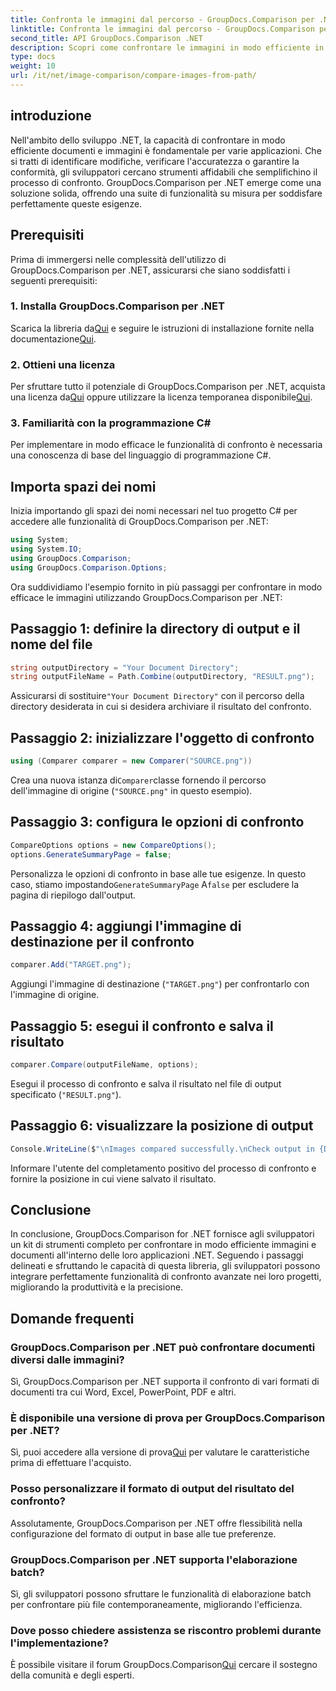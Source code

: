 ```yaml
---
title: Confronta le immagini dal percorso - GroupDocs.Comparison per .NET
linktitle: Confronta le immagini dal percorso - GroupDocs.Comparison per .NET
second_title: API GroupDocs.Comparison .NET
description: Scopri come confrontare le immagini in modo efficiente in .NET utilizzando la libreria GroupDocs.Comparison. Segui la guida passo passo per un'integrazione perfetta.
type: docs
weight: 10
url: /it/net/image-comparison/compare-images-from-path/
---
```

## introduzione
Nell'ambito dello sviluppo .NET, la capacità di confrontare in modo efficiente documenti e immagini è fondamentale per varie applicazioni. Che si tratti di identificare modifiche, verificare l'accuratezza o garantire la conformità, gli sviluppatori cercano strumenti affidabili che semplifichino il processo di confronto. GroupDocs.Comparison per .NET emerge come una soluzione solida, offrendo una suite di funzionalità su misura per soddisfare perfettamente queste esigenze.
## Prerequisiti
Prima di immergersi nelle complessità dell'utilizzo di GroupDocs.Comparison per .NET, assicurarsi che siano soddisfatti i seguenti prerequisiti:
### 1. Installa GroupDocs.Comparison per .NET
 Scarica la libreria da[Qui](https://releases.groupdocs.com/comparison/net/) e seguire le istruzioni di installazione fornite nella documentazione[Qui](https://reference.groupdocs.com/comparison/net/).
### 2. Ottieni una licenza
 Per sfruttare tutto il potenziale di GroupDocs.Comparison per .NET, acquista una licenza da[Qui](https://purchase.groupdocs.com/buy) oppure utilizzare la licenza temporanea disponibile[Qui](https://purchase.groupdocs.com/temporary-license/).
### 3. Familiarità con la programmazione C#
Per implementare in modo efficace le funzionalità di confronto è necessaria una conoscenza di base del linguaggio di programmazione C#.

## Importa spazi dei nomi
Inizia importando gli spazi dei nomi necessari nel tuo progetto C# per accedere alle funzionalità di GroupDocs.Comparison per .NET:
```csharp
using System;
using System.IO;
using GroupDocs.Comparison;
using GroupDocs.Comparison.Options;
```

Ora suddividiamo l'esempio fornito in più passaggi per confrontare in modo efficace le immagini utilizzando GroupDocs.Comparison per .NET:
## Passaggio 1: definire la directory di output e il nome del file
```csharp
string outputDirectory = "Your Document Directory";
string outputFileName = Path.Combine(outputDirectory, "RESULT.png");
```
 Assicurarsi di sostituire`"Your Document Directory"` con il percorso della directory desiderata in cui si desidera archiviare il risultato del confronto.
## Passaggio 2: inizializzare l'oggetto di confronto
```csharp
using (Comparer comparer = new Comparer("SOURCE.png"))
```
 Crea una nuova istanza di`Comparer`classe fornendo il percorso dell'immagine di origine (`"SOURCE.png"` in questo esempio).
## Passaggio 3: configura le opzioni di confronto
```csharp
CompareOptions options = new CompareOptions();
options.GenerateSummaryPage = false;
```
 Personalizza le opzioni di confronto in base alle tue esigenze. In questo caso, stiamo impostando`GenerateSummaryPage` A`false` per escludere la pagina di riepilogo dall'output.
## Passaggio 4: aggiungi l'immagine di destinazione per il confronto
```csharp
comparer.Add("TARGET.png");
```
Aggiungi l'immagine di destinazione (`"TARGET.png"`) per confrontarlo con l'immagine di origine.
## Passaggio 5: esegui il confronto e salva il risultato
```csharp
comparer.Compare(outputFileName, options);
```
Esegui il processo di confronto e salva il risultato nel file di output specificato (`"RESULT.png"`).
## Passaggio 6: visualizzare la posizione di output
```csharp
Console.WriteLine($"\nImages compared successfully.\nCheck output in {Directory.GetCurrentDirectory()}.");
```
Informare l'utente del completamento positivo del processo di confronto e fornire la posizione in cui viene salvato il risultato.

## Conclusione
In conclusione, GroupDocs.Comparison for .NET fornisce agli sviluppatori un kit di strumenti completo per confrontare in modo efficiente immagini e documenti all'interno delle loro applicazioni .NET. Seguendo i passaggi delineati e sfruttando le capacità di questa libreria, gli sviluppatori possono integrare perfettamente funzionalità di confronto avanzate nei loro progetti, migliorando la produttività e la precisione.
## Domande frequenti
### GroupDocs.Comparison per .NET può confrontare documenti diversi dalle immagini?
Sì, GroupDocs.Comparison per .NET supporta il confronto di vari formati di documenti tra cui Word, Excel, PowerPoint, PDF e altri.
### È disponibile una versione di prova per GroupDocs.Comparison per .NET?
 Sì, puoi accedere alla versione di prova[Qui](https://releases.groupdocs.com/) per valutare le caratteristiche prima di effettuare l'acquisto.
### Posso personalizzare il formato di output del risultato del confronto?
Assolutamente, GroupDocs.Comparison per .NET offre flessibilità nella configurazione del formato di output in base alle tue preferenze.
### GroupDocs.Comparison per .NET supporta l'elaborazione batch?
Sì, gli sviluppatori possono sfruttare le funzionalità di elaborazione batch per confrontare più file contemporaneamente, migliorando l'efficienza.
### Dove posso chiedere assistenza se riscontro problemi durante l'implementazione?
 È possibile visitare il forum GroupDocs.Comparison[Qui](https://forum.groupdocs.com/c/comparison/12) cercare il sostegno della comunità e degli esperti.